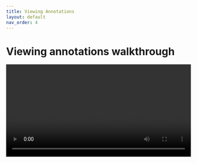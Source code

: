 ```yaml
---
title: Viewing Annotations
layout: default
nav_order: 4
---
```


# Viewing annotations walkthrough

<video id="video" controls preload="metadata" width="100%">
   <source src="{{site.baseurl}}/videos/viewing_annotations.mp4" type="video/mp4">
   <track label="English" kind="subtitles" srclang="en" src="{{site.baseurl}}/videos/viewing_annotations.vtt">
</video>
